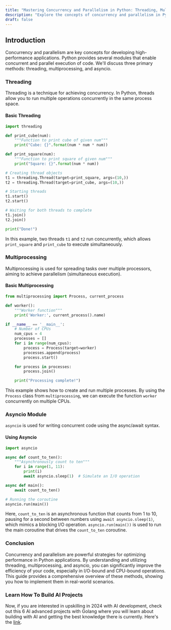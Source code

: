 ```yaml
---
title: "Mastering Concurrency and Parallelism in Python: Threading, Multiprocessing, and Asyncio"
description: "Explore the concepts of concurrency and parallelism in Python with an in-depth look at threading, multiprocessing, and the asyncio module. Learn how to effectively handle asynchronous and parallel tasks to optimize performance and efficiency in your applications."
draft: false
---
```


## Introduction

Concurrency and parallelism are key concepts for developing high-performance applications. Python provides several modules that enable concurrent and parallel execution of code. We'll discuss three primary methods: threading, multiprocessing, and asyncio.

### Threading

Threading is a technique for achieving concurrency. In Python, threads allow you to run multiple operations concurrently in the same process space.

#### Basic Threading

```python
import threading

def print_cube(num):
    """Function to print cube of given num"""
    print("Cube: {}".format(num * num * num))

def print_square(num):
    """Function to print square of given num"""
    print("Square: {}".format(num * num))

# Creating thread objects
t1 = threading.Thread(target=print_square, args=(10,))
t2 = threading.Thread(target=print_cube, args=(10,))

# Starting threads
t1.start()
t2.start()

# Waiting for both threads to complete
t1.join()
t2.join()

print("Done!")
```

In this example, two threads `t1` and `t2` run concurrently, which allows `print_square` and `print_cube` to execute simultaneously.

### Multiprocessing

Multiprocessing is used for spreading tasks over multiple processors, aiming to achieve parallelism (simultaneous execution).

#### Basic Multiprocessing

```python
from multiprocessing import Process, current_process

def worker():
    """Worker function"""
    print('Worker:', current_process().name)

if __name__ == '__main__':
    # Number of CPUs
    num_cpus = 4
    processes = []
    for i in range(num_cpus):
        process = Process(target=worker)
        processes.append(process)
        process.start()

    for process in processes:
        process.join()

    print("Processing complete!")
```

This example shows how to create and run multiple processes. By using the `Process` class from `multiprocessing`, we can execute the function `worker` concurrently on multiple CPUs.

### Asyncio Module

`asyncio` is used for writing concurrent code using the async/await syntax.

#### Using Asyncio

```python
import asyncio

async def count_to_ten():
    """Asynchronously count to ten"""
    for i in range(1, 11):
        print(i)
        await asyncio.sleep(1)  # Simulate an I/O operation

async def main():
    await count_to_ten()

# Running the coroutine
asyncio.run(main())
```

Here, `count_to_ten` is an asynchronous function that counts from 1 to 10, pausing for a second between numbers using `await asyncio.sleep(1)`, which mimics a blocking I/O operation. `asyncio.run(main())` is used to run the main coroutine that drives the `count_to_ten` coroutine.

### Conclusion

Concurrency and parallelism are powerful strategies for optimizing performance in Python applications. By understanding and utilizing threading, multiprocessing, and asyncio, you can significantly improve the efficiency of your code, especially in I/O-bound and CPU-bound operations. This guide provides a comprehensive overview of these methods, showing you how to implement them in real-world scenarios.

### Learn How To Build AI Projects

Now, if you are interested in upskilling in 2024 with AI development, check out this 6 AI advanced projects with Golang where you will learn about building with AI and getting the best knowledge there is currently. Here's the [link](https://akhilsharmatech.gumroad.com/l/zgxqq).
